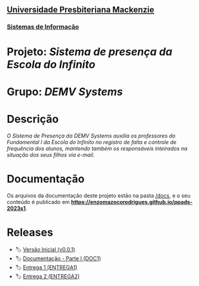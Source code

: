 <h2><a href= "https://www.mackenzie.br">Universidade Presbiteriana Mackenzie</a></h2>
<h3><a href= "https://www.mackenzie.br/graduacao/sao-paulo-higienopolis/sistemas-de-informacao">Sistemas de Informação</a></h3>

# Projeto: *Sistema de presença da Escola do Infinito*

# Grupo: *DEMV Systems*

# Descrição

*O Sistema de Presença da DEMV Systems auxilia os professores do Fundamental I da Escola do Infinito no registro de falta e controle de frequência dos alunos, mantendo também os responsáveis inteirados na situação dos seus filhos via e-mail.*

# Documentação

Os arquivos da documentação deste projeto estão na pasta [/docs](/docs), e o seu conteúdo é publicado em **https://enzomazocorodrigues.github.io/ppads-2023s1**.

# Releases

- 🏷️ [Versão Inicial (v0.0.1)](https://github.com/enzomazocorodrigues/ppads-2023s1/releases/tag/v0.0.1)
- 🏷️ [Documentação - Parte I (DOC1)](https://github.com/enzomazocorodrigues/ppads-2023s1/releases/tag/DOC1)
- 🏷️ [Entrega 1 (ENTREGA1)](https://github.com/enzomazocorodrigues/ppads-2023s1/releases/tag/ENTREGA1)
- 🏷️ [Entrega 2 (ENTREGA2)](https://github.com/enzomazocorodrigues/ppads-2023s1/releases/tag/ENTREGA1)
